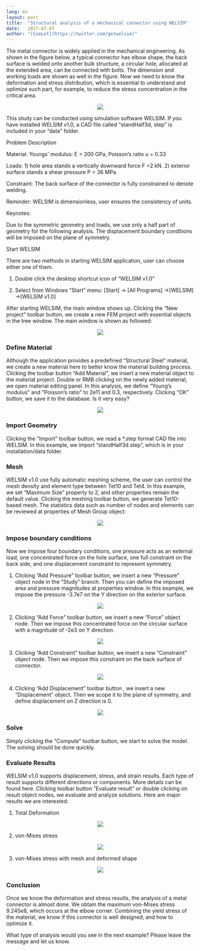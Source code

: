 ```yaml
---
lang: en
layout: post
title:  "Structural analysis of a mechanical connector using WELSIM"
date:   2017-07-07
author: "[SimLet](https://twitter.com/getwelsim)"
---
```


The metal connector is widely applied in the mechanical engineering. As shown in the figure below, a typical connector has elbow shape, the back surface is welded onto another bulk structure, a circular hole, allocated at the extended area, can be connected with bolts. The dimension and working loads are shown as well in the figure. Now we need to know the deformation and stress distribution, which is essential to understand and optimize such part, for example, to reduce the stress concentration in the critical area.

<p align="center">
  <img src="https://cdn-images-1.medium.com/max/800/1*sQBpxzDOw0zSNhG7_w4IMQ.jpeg"/>
</p>

This study can be conducted using simulation software WELSIM. If you have installed WELSIM v1.0, a CAD file called “standHalf3d, step” is included in your “data” folder.

Problem Description

Material: Youngs’ modulus: E = 200 GPa, Poisson’s ratio u = 0.33

Loads: 1) hole area stands a vertically downward force F =2 kN. 2) exterior surface stands a shear pressure P = 36 MPa.

Constraint: The back surface of the connector is fully constrained to denote welding.

Reminder: WELSIM is dimensionless, user ensures the consistency of units.

Keynotes:

Due to the symmetric geometry and loads, we use only a half part of geometry for the following analysis. The displacement boundary conditions will be imposed on the plane of symmetry.

Start WELSIM

There are two methods in starting WELSIM application, user can choose either one of them.

1) Double click the desktop shortcut icon of “WELSIM v1.0”

2) Select from Windows “Start” menu: [Start] → [All Programs] ->[WELSIM] ->[WELSIM v1.0]

After starting WELSIM, the main window shows up. Clicking the “New project” toolbar button, we create a new FEM project with essential objects in the tree window. The main window is shown as followed:

<p align="center">
  <img src="https://cdn-images-1.medium.com/max/800/1*s2S3G4OVX6PyMnoGaAFy7A.jpeg"/>
</p>

### Define Material

Although the application provides a predefined “Structural Steel” material, we create a new material here to better know the material building process. Clicking the toolbar button “Add Material”, we insert a new material object to the material project. Double or RMB clicking on the newly added material, we open material editing panel. In this analysis, we define “Young’s modulus” and “Poisson’s ratio” to 2e11 and 0.3, respectively. Clicking “OK” button, we save it to the database. Is it very easy?

<p align="center">
  <img src="https://cdn-images-1.medium.com/max/800/1*MJDKOVKP2RY_s3xA5k0BmQ.jpeg"/>
</p>

### Import Geometry

Clicking the ”Import” toolbar button, we read a *.step format CAD file into WELSIM. In this example, we import “standHalf3d.step”, which is in your installation/data folder.

### Mesh

WELSIM v1.0 use fully automatic meshing scheme, the user can control the mesh density and element type between Tet10 and Tet4. In this example, we set “Maximum Size” property to 2, and other properties remain the default value. Clicking the meshing toolbar button, we generate Tet10-based mesh. The statistics data such as number of nodes and elements can be reviewed at properties of Mesh Group object:

<p align="center">
  <img src="https://cdn-images-1.medium.com/max/800/1*yLhyDZGxq5dC3Hv60rsa5w.jpeg"/>
</p>

### Impose boundary conditions

Now we impose four boundary conditions, one pressure acts as an external load, one concentrated force on the hole surface, one full constraint on the back side, and one displacement constraint to represent symmetry.

1) Clicking “Add Pressure” toolbar button, we insert a new “Pressure” object node in the “Study” branch. Then you can define the imposed area and pressure magnitudes at properties window. In this example, we impose the pressure -3.7e7 on the Y direction on the exterior surface.

<p align="center">
  <img src="https://cdn-images-1.medium.com/max/800/1*VJ8Y6rcol4KQAFGFLNXVGg.jpeg"/>
</p>

2) Clicking “Add Force” toolbar button, we insert a new “Force” object node. Then we impose this concentrated force on the circular surface with a magnitude of -2e3 on Y direction.

<p align="center">
  <img src="https://cdn-images-1.medium.com/max/800/1*oBZ87uBKyvZFZNKZIYwVNw.jpeg"/>
</p>

3) Clicking “Add Constraint” toolbar button, we insert a new “Constraint” object node. Then we impose this constraint on the back surface of connector.

<p align="center">
  <img src="https://cdn-images-1.medium.com/max/800/1*8LGUciCHZFt6DWwTAzab3Q.jpeg"/>
</p>

4) Clicking “Add Displacement” toolbar button , we insert a new “Displacement” object. Then we scope it to the plane of symmetry, and define displacement on Z direction is 0.

<p align="center">
  <img src="https://cdn-images-1.medium.com/max/800/1*m5j1oeR_iInrGgYTqJfu4Q.jpeg"/>
</p>

### Solve

Simply clicking the “Compute” toolbar button, we start to solve the model. The solving should be done quickly.

### Evaluate Results

WELSIM v1.0 supports displacement, stress, and strain results. Each type of result supports different directions or components. More details can be found here. Clicking toolbar button ”Evaluate result” or double clicking on result object nodes, we evaluate and analyze solutions. Here are major results we are interested:

1) Total Deformation
<p align="center">
  <img src="https://cdn-images-1.medium.com/max/800/1*2UjvyDfJ9LpZ8S2yXejhVg.jpeg"/>
</p>

2) von-Mises stress
<p align="center">
  <img src="https://cdn-images-1.medium.com/max/800/1*4yGvuDeEu_IUDKpmEWHP5g.jpeg"/>
</p>

3) von-Mises stress with mesh and deformed shape
<p align="center">
  <img src="https://cdn-images-1.medium.com/max/800/1*2yO5T4FnCnZjSwYWrloFhw.jpeg"/>
</p>

### Conclusion

Once we know the deformation and stress results, the analysis of a metal connector is almost done. We obtain the maximum von-Mises stress 9.245e8, which occurs at the elbow corner. Combining the yield stress of the material, we know if this connector is well designed, and how to optimize it.

What type of analysis would you see in the next example? Please leave the message and let us know.





